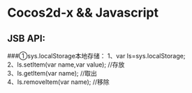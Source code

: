 Cocos2d-x && Javascript
========================
JSB API:
------------------------
###①sys.localStorage本地存储：
  1、var ls=sys.localStorage; <br />
  2、ls.setItem(var name,var value);  //存放<br />
  3、ls.getItem(var name);  //取出<br />
  4、ls.removeItem(var name);  //移除<br />